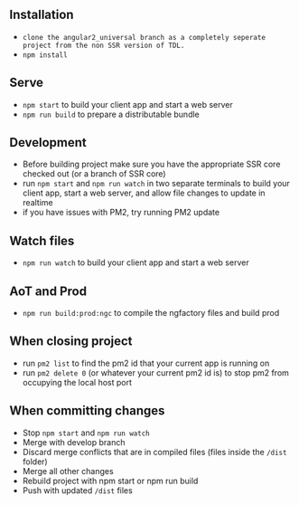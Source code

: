 ## Installation
* `clone the angular2_universal branch as a completely seperate project from the non SSR version of TDL.`
* `npm install`

## Serve

* `npm start` to build your client app and start a web server
* `npm run build` to prepare a distributable bundle

## Development
* Before building project make sure you have the appropriate SSR core checked out (or a branch of SSR core)
* run `npm start` and `npm run watch` in two separate terminals to build your client app, start a web server, and allow file changes to update in realtime
* if you have issues with PM2, try running PM2 update

## Watch files
* `npm run watch` to build your client app and start a web server

## AoT and Prod
* `npm run build:prod:ngc` to compile the ngfactory files and build prod

## When closing project
* run `pm2 list` to find the pm2 id that your current app is running on
* run `pm2 delete 0` (or whatever your current pm2 id is) to stop pm2 from occupying the local host port

## When committing changes
* Stop `npm start` and `npm run watch`
* Merge with develop branch
* Discard merge conflicts that are in compiled files (files inside the `/dist` folder)
* Merge all other changes
* Rebuild project with npm start or npm run build
* Push with updated `/dist` files
